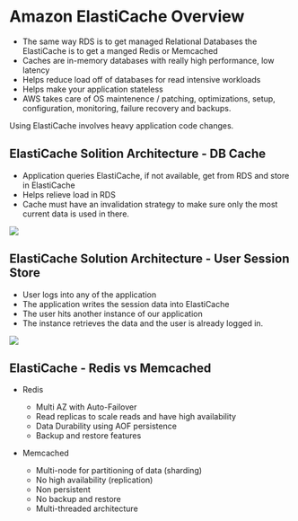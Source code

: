 # Amazon ElastiCache Overview

- The same way RDS is to get managed Relational Databases the ElastiCache is to get a manged Redis or Memcached
- Caches are in-memory databases with really high performance, low latency
- Helps reduce load off of databases for read intensive workloads
- Helps make your application stateless
- AWS takes care of OS maintenence / patching, optimizations, setup, configuration, monitoring, failure recovery and backups.

Using ElastiCache involves heavy application code changes.

## ElastiCache Solition Architecture - DB Cache

- Application queries ElastiCache, if not available, get from RDS and store in ElastiCache
- Helps relieve load in RDS
- Cache must have an invalidation strategy to make sure only the most current data is used in there.

![](2021-10-18-09-20-13.png)

## ElastiCache Solution Architecture - User Session Store

- User logs into any of the application
- The application writes the session data into ElastiCache
- The user hits another instance of our application
- The instance retrieves the data and the user is already logged in.

![](2021-10-18-09-21-39.png)

## ElastiCache - Redis vs Memcached

- Redis
    - Multi AZ with Auto-Failover
    - Read replicas to scale reads and have high availability
    - Data Durability using AOF persistence
    - Backup and restore features

- Memcached
    - Multi-node for partitioning of data (sharding)
    - No high availability (replication)
    - Non persistent
    - No backup and restore
    - Multi-threaded architecture